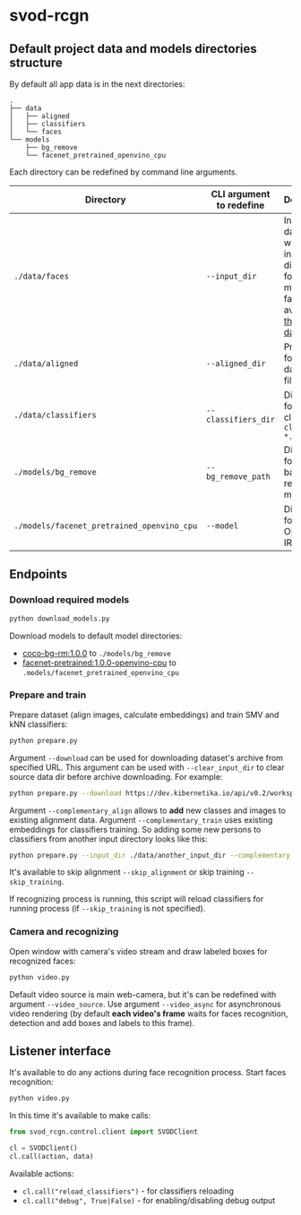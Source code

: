 # svod-rcgn

## Default project data and models directories structure

By default all app data is in the next directories:
```
.
├── data
│   ├── aligned
│   ├── classifiers
│   └── faces
└── models
    ├── bg_remove
    └── facenet_pretrained_openvino_cpu
```
Each directory can be redefined by command line arguments.

| Directory | CLI argument to redefine | Description |
|-----------|--------------------------|-------------|
| `./data/faces` | `--input_dir` | Initial dataset with images in named directories for each man. Initial faces is available in [this dataset](https://dev.kibernetika.io/svod/catalog/dataset/svod-faces/versions/1.0.0). |
| `./data/aligned` | `--aligned_dir` | Prepared for training dataset's files |
| `./data/classifiers` | `--classifiers_dir` | Directory for trained classifiers `classifier-*.pkl` |
| `./models/bg_remove` | `--bg_remove_path` | Directory for background remove tf model. |
| `./models/facenet_pretrained_openvino_cpu` | `--model` | Directory fot OpenVINO IR model. |

## Endpoints

### Download required models

```bash
python download_models.py
```

Download models to default model directories:
* [coco-bg-rm:1.0.0](https://dev.kibernetika.io/kuberlab-demo/catalog/mlmodel/coco-bg-rm/versions/1.0.0) to `./models/bg_remove`
* [facenet-pretrained:1.0.0-openvino-cpu](https://dev.kibernetika.io/kuberlab-demo/catalog/mlmodel/facenet-pretrained/versions/1.0.0-openvino-cpu) to `.models/facenet_pretrained_openvino_cpu`

### Prepare and train

Prepare dataset (align images, calculate embeddings) and train SMV and kNN classifiers:

```bash
python prepare.py
```
Argument `--download` can be used for downloading dataset's archive from specified URL.
This argument can be used with `--clear_input_dir` to clear source data dir before archive downloading. For example:
```bash
python prepare.py --download https://dev.kibernetika.io/api/v0.2/workspace/kuberlab-demo/dataset/faces-svod/versions/0.0.1/download/dataset-faces-svod-0.0.1.tar --clear_input_dir 
```
Argument `--complementary_align` allows to **add** new classes and images to existing alignment data.
Argument `--complementary_train` uses existing embeddings for classifiers training.
So adding some new persons to classifiers from another input directory looks like this: 
```bash
python prepare.py --input_dir ./data/another_input_dir --complementary_align --complementary_train
```
It's available to skip alignment `--skip_alignment` or skip training `--skip_training`.

If recognizing process is running, this script will reload classifiers for running process (if `--skip_training` is not specified).

### Camera and recognizing

Open window with camera's video stream and draw labeled boxes for recognized faces: 

```bash
python video.py
```

Default video source is main web-camera, but it's can be redefined with argument `--video_source`.
Use argument `--video_async` for asynchronous video rendering (by default **each video's frame** waits for faces recognition, detection and add boxes and labels to this frame).

## Listener interface

It's available to do any actions during face recognition process.
Start faces recognition:
```bash
python video.py
```

In this time it's available to make calls:
```python
from svod_rcgn.control.client import SVODClient

cl = SVODClient()
cl.call(action, data)
```

Available actions:
* `cl.call("reload_classifiers")` - for classifiers reloading
* `cl.call("debug", True|False)` - for enabling/disabling debug output
